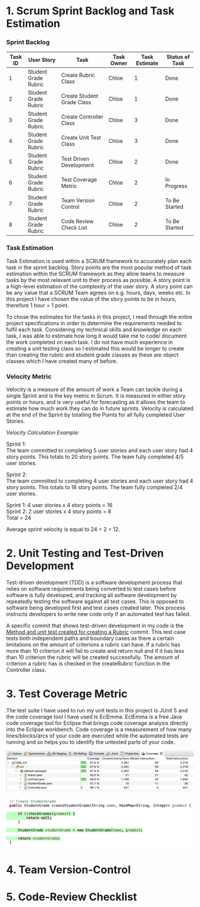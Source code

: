 # 1. Scrum Sprint Backlog and Task Estimation 
   
### Sprint Backlog      
| Task ID | User Story | Task | Task Owner | Task Estimate | Status of Task |
| --- | ----------- |---- | ----- | ----- | --- |
| 1 | Student Grade Rubric | Create Rubric Class | Chloe | 1 | Done |
| 2 | Student Grade Rubric | Create Student Grade Class | Chloe | 1 | Done |
| 3 | Student Grade Rubric | Create Controller Class | Chloe | 3 | Done |
| 4 | Student Grade Rubric | Create Unit Test Class | Chloe | 3 | Done |
| 5 | Student Grade Rubric | Test Driven Development | Chloe | 2 | Done |
| 6 | Student Grade Rubric | Test Coverage Metric | Chloe | 2 | In Progress |
| 7 | Student Grade Rubric | Team Version Control | Chloe | 2 | To Be Started |
| 8 | Student Grade Rubric | Code Review Check List | Chloe | 2 | To Be Started |

### Task Estimation  
Task Estimation is used within a SCRUM framework to accurately plan each task in the sprint backlog.
Story points are the most popular method of task estimation within the SCRUM framework as they allow 
teams to measure tasks by the most relevant unit to their process as possible. A story point is a 
high-level estimation of the complexity of the user story. A story point can be any value that a 
SCRUM Team agrees on e.g. hours, days, weeks etc. In this project I have chosen the value of the 
story points to be in hours, therefore 1 hour = 1 point.  
  
To chose the estimates for the tasks in this project, I read through the entire project specifications
in order to determine the requirements needed to fulfil each task. Considering my technical skills and
knowledge on each task, I was able to estimate how long it would take me to code/ document the work 
completed on each task. I do not have much experience in creating a unit testing class so I estimated
this would be longer to create than creating the rubric and student grade classes as these are object
classes which I have created many of before. 

### Velocity Metric  
Velocity is a measure of the amount of work a Team can tackle during a single Sprint and is the key 
metric in Scrum. It is measured in either story points or hours, and is very useful for forecasting as 
it allows the team to estimate how much work they can do in future sprints. Velocity is calculated at the 
end of the Sprint by totalling the Points for all fully completed User Stories.

_Velocity Calculation Example_:   

Sprint 1:  
The team committed to completing 5 user stories and each user story had 4 story points.
This totals to 20 story points. The team fully completed 4/5 user stories.

Sprint 2:  
The team committed to completing 4 user stories and each user story had 4 story points.
This totals to 16 story points. The team fully completed 2/4 user stories.

Sprint 1: 4 user stories x 4 story points = 16  
Sprint 2: 2 user stories x 4 story points = 8  
Total = 24  

Average sprint velocity is equal to 24 ÷ 2 = 12.   

# 2. Unit Testing and Test-Driven Development  

Test-driven development (TDD) is a software development process that relies on software requirements
being converted to test cases before software is fully developed, and tracking all software development
by repeatedly testing the software against all test cases. This is opposed to software being developed 
first and test cases created later. This process instructs developers to write new code only if an 
automated test has failed.

A specific commit that shows test-driven development in my code is the [Method and unit test created for creating a Rubric](https://github.com/chloedunne/ca2SQA/commit/8e084584a3c78f5730b666869728131c9672abb9#diff-d432d59d95d0e0999c1394d5b663f3b5c216efa68599620968766e902f0fc9c6) 
commit. This test case tests both independent paths and boundary cases as there a certain limitations on the 
amount of criterions a rubric can have. If a rubric has more than 10 criterion it will fail to create and return null
and if it has less than 10 criterion the rubric will be created successfully. The amount of criterion a rubric has
is checked in the createRubric function in the Controller class.

# 3. Test Coverage Metric 

The test suite I have used to run my unit tests in this project is JUnit 5 and the code coverage tool I have used is EclEmma. EclEmma is a free Java code coverage tool for Eclipse that brings code coverage analysis directly into the Eclipse workbench. Code coverage is a measurement of how many lines/blocks/arcs of your code are executed while the automated tests are running and so helps you to identify the untested parts of your code. 

![Code Coverage Tool Results](https://github.com/chloedunne/ca2SQA/blob/master/SQA_CA/CodeCoverage.png)

![Example of Code Coverage in Project](https://github.com/chloedunne/ca2SQA/blob/master/SQA_CA/CodeCoverage2.png)


# 4. Team Version-Control 

# 5. Code-Review Checklist